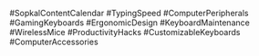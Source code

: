 #SopkalContentCalendar #TypingSpeed #ComputerPeripherals #GamingKeyboards #ErgonomicDesign #KeyboardMaintenance #WirelessMice #ProductivityHacks #CustomizableKeyboards #ComputerAccessories